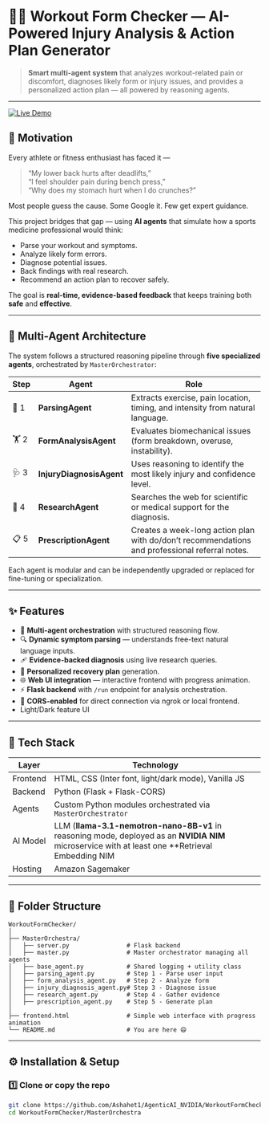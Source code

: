 # 🏋️‍♂️ Workout Form Checker — AI-Powered Injury Analysis & Action Plan Generator

> **Smart multi-agent system** that analyzes workout-related pain or discomfort, diagnoses likely form or injury issues, and provides a personalized action plan — all powered by reasoning agents.

---
[![Live Demo](https://img.shields.io/badge/🌐%20Live%20Demo-Click%20Here-blueviolet?style=for-the-badge)](https://rebeca-groutiest-incorporeally.ngrok-free.dev/)
## 🚀 Motivation

Every athlete or fitness enthusiast has faced it —  
> “My lower back hurts after deadlifts,”  
> “I feel shoulder pain during bench press,”  
> “Why does my stomach hurt when I do crunches?”

Most people guess the cause. Some Google it. Few get expert guidance.

This project bridges that gap — using **AI agents** that simulate how a sports medicine professional would think:
- Parse your workout and symptoms.
- Analyze likely form errors.
- Diagnose potential issues.
- Back findings with real research.
- Recommend an action plan to recover safely.

The goal is **real-time, evidence-based feedback** that keeps training both **safe** and **effective**.

---

## 🧠 Multi-Agent Architecture

The system follows a structured reasoning pipeline through **five specialized agents**, orchestrated by `MasterOrchestrator`:

| Step | Agent | Role |
|------|--------|------|
| 🧩 1 | **ParsingAgent** | Extracts exercise, pain location, timing, and intensity from natural language. |
| 🏋️ 2 | **FormAnalysisAgent** | Evaluates biomechanical issues (form breakdown, overuse, instability). |
| 🩺 3 | **InjuryDiagnosisAgent** | Uses reasoning to identify the most likely injury and confidence level. |
| 🔬 4 | **ResearchAgent** | Searches the web for scientific or medical support for the diagnosis. |
| 📋 5 | **PrescriptionAgent** | Creates a week-long action plan with do/don’t recommendations and professional referral notes. |

Each agent is modular and can be independently upgraded or replaced for fine-tuning or specialization.

---

## ✨ Features

- 🧠 **Multi-agent orchestration** with structured reasoning flow.
- 🔍 **Dynamic symptom parsing** — understands free-text natural language inputs.
- 🩹 **Evidence-backed diagnosis** using live research queries.
- 💪 **Personalized recovery plan** generation.
- 🌐 **Web UI integration** — interactive frontend with progress animation.
- ⚡ **Flask backend** with `/run` endpoint for analysis orchestration.
- 🔄 **CORS-enabled** for direct connection via ngrok or local frontend.
- Light/Dark feature UI
---

## 🧰 Tech Stack

| Layer | Technology |
|-------|-------------|
| Frontend | HTML, CSS (Inter font, light/dark mode), Vanilla JS |
| Backend | Python (Flask + Flask-CORS) |
| Agents | Custom Python modules orchestrated via `MasterOrchestrator` |
| AI Model | LLM (**llama-3.1-nemotron-nano-8B-v1** in reasoning mode, deployed as an **NVIDIA NIM** microservice with at least one **Retrieval Embedding NIM |
| Hosting | Amazon Sagemaker|

---

## 🧩 Folder Structure

```plaintext
WorkoutFormChecker/
│
├── MasterOrchestra/
│   ├── server.py                # Flask backend
│   ├── master.py                # Master orchestrator managing all agents
│   ├── base_agent.py            # Shared logging + utility class
│   ├── parsing_agent.py         # Step 1 - Parse user input
│   ├── form_analysis_agent.py   # Step 2 - Analyze form
│   ├── injury_diagnosis_agent.py# Step 3 - Diagnose issue
│   ├── research_agent.py        # Step 4 - Gather evidence
│   ├── prescription_agent.py    # Step 5 - Generate plan
│
├── frontend.html                # Simple web interface with progress animation
└── README.md                    # You are here 😄
```


---

## ⚙️ Installation & Setup

### 1️⃣ Clone or copy the repo
```bash
git clone https://github.com/Ashahet1/AgenticAI_NVIDIA/WorkoutFormChecker.git
cd WorkoutFormChecker/MasterOrchestra
```


